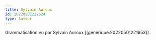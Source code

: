 ```yaml
---
title: Sylvain Auroux
id: 20220501222624
type: Auteur
---
```


Grammatisation vu par Sylvain Auroux [[générique:20220501221953]] .